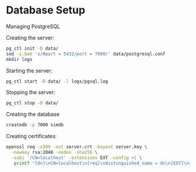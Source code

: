 # Database Setup

Managing PostgreSQL

Creating the server:

```bash
pg_ctl init -D data/
sed -i.bak 's/#port = 5432/port = 7000/' data/postgresql.conf
mkdir logs
```

Starting the server:

```bash
pg_ctl start -D data/ -l logs/pgsql.log
```

Stopping the server:

```bash
pg_ctl stop -D data/
```

Creating the database

```bash
createdb -p 7000 simdb
```

Creating certificates:

```bash
openssl req -x509 -out server.crt -keyout server.key \
  -newkey rsa:2048 -nodes -sha256 \
  -subj '/CN=localhost' -extensions EXT -config <( \
   printf "[dn]\nCN=localhost\n[req]\ndistinguished_name = dn\n[EXT]\nsubjectAltName=DNS:localhost\nkeyUsage=digitalSignature\nextendedKeyUsage=serverAuth")
```
